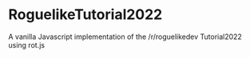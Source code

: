 # RoguelikeTutorial2022

A vanilla Javascript implementation of the /r/roguelikedev Tutorial2022 using rot.js
